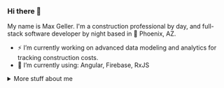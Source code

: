 ### Hi there 👋

My name is Max Geller.
I'm a construction professional by day, and full-stack software developer by night
based in 🌵 Phoenix, AZ.


- ⚡ I’m currently working on advanced data modeling and analytics for tracking construction costs.
- 🌱 I’m currently using: Angular, Firebase, RxJS
  
<details>
<summary>
  More stuff about me
</summary>

## DEV INTERESTS
- Full-stack development

### Languages
![TypeScript](https://img.shields.io/badge/-TypeScript-000?&logo=TypeScript)
![JavaScript](https://img.shields.io/badge/-JavaScript-000?&logo=JavaScript)
![SQL](https://img.shields.io/badge/-SQL-000?&logo=MySQL)
![Python](https://img.shields.io/badge/-Python-000?&logo=Python)

### Technologies
![Node.js](https://img.shields.io/badge/-Node.js-000?&logo=node.js)
![React](https://img.shields.io/badge/-React-000?&logo=React)
![Angular](https://img.shields.io/badge/Angular%20-test?logo=Angular&color=000)

Next.js
Prisma
Microsoft Azure 
Google Cloud Platform


## CONTACT
You can find me on [Twitter](https://twitter.com/Max_Geller), [Instagram](https://www.instagram.com/maxgeller), or on [LinkedIn](https://www.linkedin.com/in/maxgeller/).


![Visitor Count](https://profile-counter.glitch.me/max-geller/count.svg)

